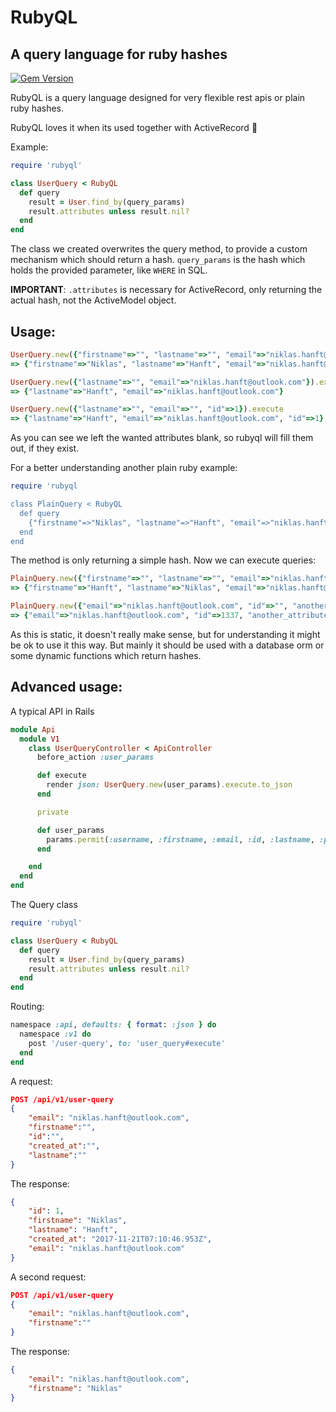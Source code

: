 # RubyQL
## A query language for ruby hashes

[![Gem Version](https://badge.fury.io/rb/rubyql.svg)](https://badge.fury.io/rb/rubyql)

RubyQL is a query language designed for very flexible rest apis or plain ruby hashes.

RubyQL loves it when its used together with ActiveRecord 🤤

Example:
``` ruby
require 'rubyql'

class UserQuery < RubyQL
  def query
    result = User.find_by(query_params)
    result.attributes unless result.nil?
  end
end
```

The class we created overwrites the query method, to provide a custom mechanism which should return a hash. `query_params` is 
the hash which holds the provided parameter, like `WHERE` in SQL.
 
**IMPORTANT**: `.attributes` is necessary for ActiveRecord, only returning the actual hash, not the ActiveModel object.

## Usage:
``` ruby
UserQuery.new({"firstname"=>"", "lastname"=>"", "email"=>"niklas.hanft@outlook.com"}).execute
=> {"firstname"=>"Niklas", "lastname"=>"Hanft", "email"=>"niklas.hanft@outlook.com"}

UserQuery.new({"lastname"=>"", "email"=>"niklas.hanft@outlook.com"}).execute
=> {"lastname"=>"Hanft", "email"=>"niklas.hanft@outlook.com"}

UserQuery.new({"lastname"=>"", "email"=>"", "id"=>1}).execute
=> {"lastname"=>"Hanft", "email"=>"niklas.hanft@outlook.com", "id"=>1}
```

As you can see we left the wanted attributes blank, so rubyql will fill them out, if they exist.

For a better understanding another plain ruby example:

``` ruby
require 'rubyql

class PlainQuery < RubyQL
  def query
    {"firstname"=>"Niklas", "lastname"=>"Hanft", "email"=>"niklas.hanft@outlook.com", "id"=>1337, "another_attribute"=>"Hello World"}
  end
end
```

The method is only returning a simple hash. Now we can execute queries:

``` ruby
PlainQuery.new({"firstname"=>"", "lastname"=>"", "email"=>"niklas.hanft@outlook.com", "id"=>""}).execute
=> {"firstname"=>"Hanft", "lastname"=>"Niklas", "email"=>"niklas.hanft@outlook.com", "id"=>1337}

PlainQuery.new({"email"=>"niklas.hanft@outlook.com", "id"=>"", "another_attribute"=>""}).execute
=> {"email"=>"niklas.hanft@outlook.com", "id"=>1337, "another_attribute"=>"Hello World"}
```

As this is static, it doesn't really make sense, but for understanding it might be ok to use it this way. But mainly it
should be used with a database orm or some dynamic functions which return hashes.

## Advanced usage:

A typical API in Rails

``` ruby
module Api
  module V1
    class UserQueryController < ApiController
      before_action :user_params

      def execute
        render json: UserQuery.new(user_params).execute.to_json
      end

      private

      def user_params
        params.permit(:username, :firstname, :email, :id, :lastname, :posts, :created_at).to_h
      end

    end
  end
end
```

The Query class

``` ruby
require 'rubyql'

class UserQuery < RubyQL
  def query
    result = User.find_by(query_params)
    result.attributes unless result.nil?
  end
end
```

Routing:

``` ruby
namespace :api, defaults: { format: :json } do
  namespace :v1 do
    post '/user-query', to: 'user_query#execute'
  end
end
```

A request:

``` json
POST /api/v1/user-query
{
	"email": "niklas.hanft@outlook.com",
	"firstname":"",
	"id":"",
	"created_at":"",
	"lastname":""
}
```

The response:

``` json
{
    "id": 1,
    "firstname": "Niklas",
    "lastname": "Hanft",
    "created_at": "2017-11-21T07:10:46.953Z",
    "email": "niklas.hanft@outlook.com"
}
```

A second request:

``` json
POST /api/v1/user-query
{
	"email": "niklas.hanft@outlook.com",
	"firstname":""
}
```

The response:

``` json
{
	"email": "niklas.hanft@outlook.com",
    "firstname": "Niklas"
}
```


